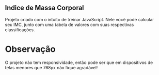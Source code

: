 ## Indice de Massa Corporal
Projeto criado com o intuito de treinar JavaScript. Nele você pode calcular seu IMC, junto com uma tabela de valores com suas respectivas classificações.
# Observação
O projeto não tem responsividade, então pode ser que em dispositivos de telas menores que 768px não fique agradável!
